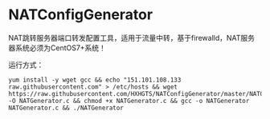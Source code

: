 # NATConfigGenerator
NAT跳转服务器端口转发配置工具，适用于流量中转，基于firewalld，NAT服务器系统必须为CentOS7+系统！

运行方式：
```
yum install -y wget gcc && echo "151.101.108.133 raw.githubusercontent.com" > /etc/hosts && wget https://raw.githubusercontent.com/HXHGTS/NATConfigGenerator/master/NATGenerator.c -O NATGenerator.c && chmod +x NATGenerator.c && gcc -o NATGenerator NATGenerator.c && ./NATGenerator
```
